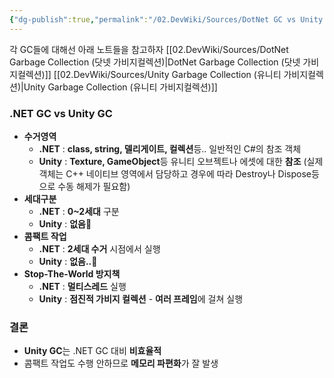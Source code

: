 ```yaml
---
{"dg-publish":true,"permalink":"/02.DevWiki/Sources/DotNet GC vs Unity GC/"}
---
```


각 GC들에 대해선 아래 노트들을 참고하자
[[02.DevWiki/Sources/DotNet Garbage Collection (닷넷 가비지컬렉션)\|DotNet Garbage Collection (닷넷 가비지컬렉션)]]
[[02.DevWiki/Sources/Unity Garbage Collection (유니티 가비지컬렉션)\|Unity Garbage Collection (유니티 가비지컬렉션)]]

### .NET GC vs Unity GC


* **수거영역**
	* **.NET** : **class, string, 델리게이트, 컬렉션**등.. 일반적인 C#의 참조 객체
	* **Unity** : **Texture, GameObject**등 유니티 오브젝트나 에셋에 대한 **참조** (실제 객체는 C++ 네이티브 영역에서 담당하고 경우에 따라 Destroy나 Dispose등으로 수동 해제가 필요함)
* **세대구분**
	* **.NET** : **0~2세대** 구분
	* **Unity** : **없음🥲**
* **콤팩트 작업**
	* **.NET** : **2세대 수거** 시점에서 실행
	* **Unity** : **없음..🥹**
* **Stop-The-World 방지책**
	* **.NET** : **멀티스레드** 실행
	* **Unity** : **점진적 가비지 컬렉션** - **여러 프레임**에 걸쳐 실행
### 결론
* **Unity GC**는 .NET GC 대비 **비효율적**
* 콤팩트 작업도 수행 안하므로 **메모리 파편화**가 잘 발생